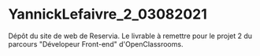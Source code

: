 # YannickLefaivre_2_03082021
Dépôt du site de web de Reservia. Le livrable à remettre pour le projet 2 du parcours "Dévelopeur Front-end" d'OpenClassrooms.
